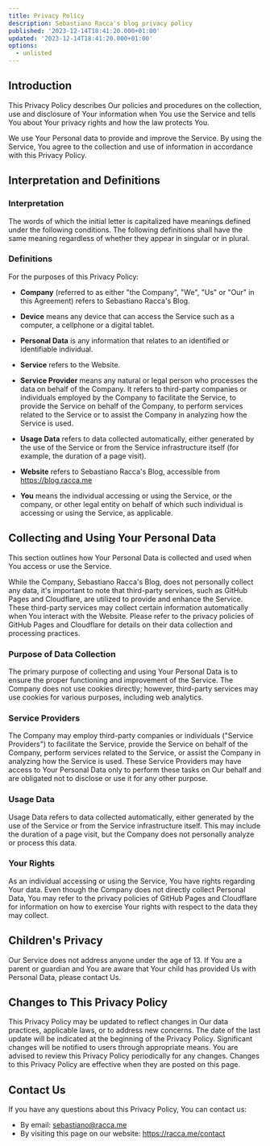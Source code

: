 ```yaml
---
title: Privacy Policy
description: Sebastiano Racca's blog privacy policy
published: '2023-12-14T18:41:20.000+01:00'
updated: '2023-12-14T18:41:20.000+01:00'
options:
  - unlisted
---
```


## Introduction
This Privacy Policy describes Our policies and procedures on the collection, use and disclosure of Your information when You use the Service and tells You about Your privacy rights and how the law protects You.

We use Your Personal data to provide and improve the Service.
By using the Service, You agree to the collection and use of information in accordance with this Privacy Policy.


## Interpretation and Definitions

### Interpretation
The words of which the initial letter is capitalized have meanings defined under the following conditions.
The following definitions shall have the same meaning regardless of whether they appear in singular or in plural.

### Definitions
For the purposes of this Privacy Policy:

* **Company** (referred to as either "the Company", "We", "Us" or "Our" in this Agreement) refers to Sebastiano Racca's Blog.

* **Device** means any device that can access the Service such as a computer, a cellphone or a digital tablet.

* **Personal Data** is any information that relates to an identified or identifiable individual.

* **Service** refers to the Website.

* **Service Provider** means any natural or legal person who processes the data on behalf of the Company. It refers to third-party companies or individuals employed by the Company to facilitate the Service, to provide the Service on behalf of the Company, to perform services related to the Service or to assist the Company in analyzing how the Service is used.

* **Usage Data** refers to data collected automatically, either generated by the use of the Service or from the Service infrastructure itself (for example, the duration of a page visit).

* **Website** refers to Sebastiano Racca's Blog, accessible from https://blog.racca.me

* **You** means the individual accessing or using the Service, or the company, or other legal entity on behalf of which such individual is accessing or using the Service, as applicable.


## Collecting and Using Your Personal Data

This section outlines how Your Personal Data is collected and used when You access or use the Service.

While the Company, Sebastiano Racca's Blog, does not personally collect any data, it's important to note that third-party services, such as GitHub Pages and Cloudflare, are utilized to provide and enhance the Service.
These third-party services may collect certain information automatically when You interact with the Website.
Please refer to the privacy policies of GitHub Pages and Cloudflare for details on their data collection and processing practices.

### Purpose of Data Collection
The primary purpose of collecting and using Your Personal Data is to ensure the proper functioning and improvement of the Service.
The Company does not use cookies directly; however, third-party services may use cookies for various purposes, including web analytics.

### Service Providers
The Company may employ third-party companies or individuals ("Service Providers") to facilitate the Service, provide the Service on behalf of the Company, perform services related to the Service, or assist the Company in analyzing how the Service is used.
These Service Providers may have access to Your Personal Data only to perform these tasks on Our behalf and are obligated not to disclose or use it for any other purpose.

### Usage Data
Usage Data refers to data collected automatically, either generated by the use of the Service or from the Service infrastructure itself. This may include the duration of a page visit, but the Company does not personally analyze or process this data.

### Your Rights
As an individual accessing or using the Service, You have rights regarding Your data. Even though the Company does not directly collect Personal Data, You may refer to the privacy policies of GitHub Pages and Cloudflare for information on how to exercise Your rights with respect to the data they may collect.

## Children's Privacy
Our Service does not address anyone under the age of 13.
If You are a parent or guardian and You are aware that Your child has provided Us with Personal Data, please contact Us.

## Changes to This Privacy Policy
This Privacy Policy may be updated to reflect changes in Our data practices, applicable laws, or to address new concerns.
The date of the last update will be indicated at the beginning of the Privacy Policy.
Significant changes will be notified to users through appropriate means.
You are advised to review this Privacy Policy periodically for any changes.
Changes to this Privacy Policy are effective when they are posted on this page.

## Contact Us
If you have any questions about this Privacy Policy, You can contact us:
* By email: sebastiano@racca.me
* By visiting this page on our website: https://racca.me/contact